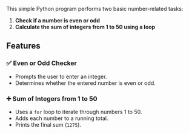 This simple Python program performs two basic number-related tasks:

1. **Check if a number is even or odd**
2. **Calculate the sum of integers from 1 to 50 using a loop**

## Features

### ✅ Even or Odd Checker
- Prompts the user to enter an integer.
- Determines whether the entered number is even or odd.

### ➕ Sum of Integers from 1 to 50
- Uses a `for` loop to iterate through numbers 1 to 50.
- Adds each number to a running total.
- Prints the final sum (`1275`).


